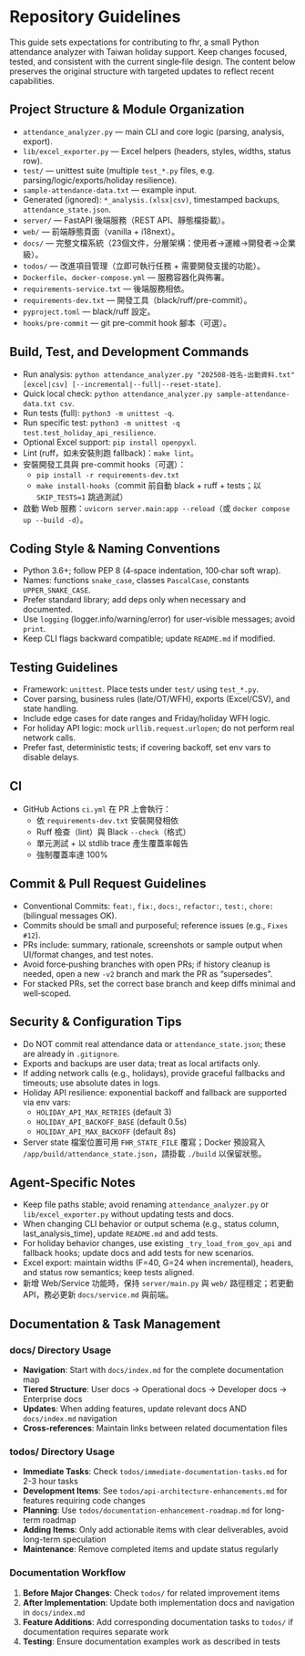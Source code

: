 # Repository Guidelines

This guide sets expectations for contributing to fhr, a small Python attendance analyzer with Taiwan holiday support. Keep changes focused, tested, and consistent with the current single‑file design. The content below preserves the original structure with targeted updates to reflect recent capabilities.

## Project Structure & Module Organization
- `attendance_analyzer.py` — main CLI and core logic (parsing, analysis, export).
- `lib/excel_exporter.py` — Excel helpers (headers, styles, widths, status row).
- `test/` — unittest suite (multiple `test_*.py` files, e.g. parsing/logic/exports/holiday resilience).
- `sample-attendance-data.txt` — example input.
- Generated (ignored): `*_analysis.(xlsx|csv)`, timestamped backups, `attendance_state.json`.
- `server/` — FastAPI 後端服務（REST API、靜態檔掛載）。
- `web/` — 前端靜態頁面（vanilla + i18next）。
- `docs/` — 完整文檔系統（23個文件，分層架構：使用者→運維→開發者→企業級）。
- `todos/` — 改進項目管理（立即可執行任務 + 需要開發支援的功能）。
- `Dockerfile`、`docker-compose.yml` — 服務容器化與佈署。
- `requirements-service.txt` — 後端服務相依。
- `requirements-dev.txt` — 開發工具（black/ruff/pre-commit）。
- `pyproject.toml` — black/ruff 設定。
- `hooks/pre-commit` — git pre-commit hook 腳本（可選）。

## Build, Test, and Development Commands
- Run analysis: `python attendance_analyzer.py "202508-姓名-出勤資料.txt" [excel|csv] [--incremental|--full|--reset-state]`.
- Quick local check: `python attendance_analyzer.py sample-attendance-data.txt csv`.
- Run tests (full): `python3 -m unittest -q`.
- Run specific test: `python3 -m unittest -q test.test_holiday_api_resilience`.
- Optional Excel support: `pip install openpyxl`.
 - Lint (ruff，如未安裝則跑 fallback)：`make lint`。
 - 安裝開發工具與 pre-commit hooks（可選）：
   - `pip install -r requirements-dev.txt`
   - `make install-hooks`（commit 前自動 black + ruff + tests；以 `SKIP_TESTS=1` 跳過測試）
 - 啟動 Web 服務：`uvicorn server.main:app --reload`（或 `docker compose up --build -d`）。

## Coding Style & Naming Conventions
- Python 3.6+; follow PEP 8 (4‑space indentation, 100‑char soft wrap).
- Names: functions `snake_case`, classes `PascalCase`, constants `UPPER_SNAKE_CASE`.
- Prefer standard library; add deps only when necessary and documented.
- Use `logging` (logger.info/warning/error) for user‑visible messages; avoid `print`.
- Keep CLI flags backward compatible; update `README.md` if modified.

## Testing Guidelines
- Framework: `unittest`. Place tests under `test/` using `test_*.py`.
- Cover parsing, business rules (late/OT/WFH), exports (Excel/CSV), and state handling.
- Include edge cases for date ranges and Friday/holiday WFH logic.
- For holiday API logic: mock `urllib.request.urlopen`; do not perform real network calls.
- Prefer fast, deterministic tests; if covering backoff, set env vars to disable delays.

## CI
- GitHub Actions `ci.yml` 在 PR 上會執行：
  - 依 `requirements-dev.txt` 安裝開發相依
  - Ruff 檢查（lint）與 Black `--check`（格式）
  - 單元測試 + 以 stdlib trace 產生覆蓋率報告
  - 強制覆蓋率達 100%

## Commit & Pull Request Guidelines
- Conventional Commits: `feat:`, `fix:`, `docs:`, `refactor:`, `test:`, `chore:` (bilingual messages OK).
- Commits should be small and purposeful; reference issues (e.g., `Fixes #12`).
- PRs include: summary, rationale, screenshots or sample output when UI/format changes, and test notes.
- Avoid force‑pushing branches with open PRs; if history cleanup is needed, open a new `-v2` branch and mark the PR as “supersedes”.
- For stacked PRs, set the correct base branch and keep diffs minimal and well‑scoped.

## Security & Configuration Tips
- Do NOT commit real attendance data or `attendance_state.json`; these are already in `.gitignore`.
- Exports and backups are user data; treat as local artifacts only.
- If adding network calls (e.g., holidays), provide graceful fallbacks and timeouts; use absolute dates in logs.
- Holiday API resilience: exponential backoff and fallback are supported via env vars:
  - `HOLIDAY_API_MAX_RETRIES` (default 3)
  - `HOLIDAY_API_BACKOFF_BASE` (default 0.5s)
  - `HOLIDAY_API_MAX_BACKOFF` (default 8s)
 - Server state 檔案位置可用 `FHR_STATE_FILE` 覆寫；Docker 預設寫入 `/app/build/attendance_state.json`，請掛載 `./build` 以保留狀態。

## Agent‑Specific Notes
- Keep file paths stable; avoid renaming `attendance_analyzer.py` or `lib/excel_exporter.py` without updating tests and docs.
- When changing CLI behavior or output schema (e.g., status column, last_analysis_time), update `README.md` and add tests.
- For holiday behavior changes, use existing `_try_load_from_gov_api` and fallback hooks; update docs and add tests for new scenarios.
- Excel export: maintain widths (F=40, G=24 when incremental), headers, and status row semantics; keep tests aligned.
- 新增 Web/Service 功能時，保持 `server/main.py` 與 `web/` 路徑穩定；若更動 API，務必更新 `docs/service.md` 與前端。

## Documentation & Task Management

### docs/ Directory Usage
- **Navigation**: Start with `docs/index.md` for the complete documentation map
- **Tiered Structure**: User docs → Operational docs → Developer docs → Enterprise docs
- **Updates**: When adding features, update relevant docs AND `docs/index.md` navigation
- **Cross-references**: Maintain links between related documentation files

### todos/ Directory Usage
- **Immediate Tasks**: Check `todos/immediate-documentation-tasks.md` for 2-3 hour tasks
- **Development Items**: See `todos/api-architecture-enhancements.md` for features requiring code changes
- **Planning**: Use `todos/documentation-enhancement-roadmap.md` for long-term roadmap
- **Adding Items**: Only add actionable items with clear deliverables, avoid long-term speculation
- **Maintenance**: Remove completed items and update status regularly

### Documentation Workflow
1. **Before Major Changes**: Check `todos/` for related improvement items
2. **After Implementation**: Update both implementation docs and navigation in `docs/index.md`
3. **Feature Additions**: Add corresponding documentation tasks to `todos/` if documentation requires separate work
4. **Testing**: Ensure documentation examples work as described in tests
